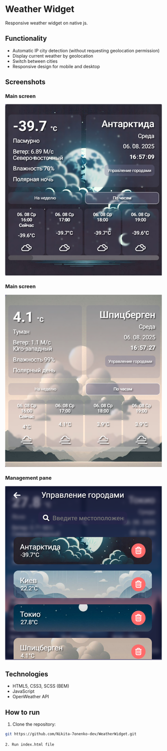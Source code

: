 # Weather Widget

Responsive weather widget on native js.

## Functionality
- Automatic IP city detection (without requesting geolocation permission)
- Display current weather by geolocation
- Switch between cities
- Responsive design for mobile and desktop

## Screenshots

### Main screen
![Screenshot 1](./screenshots/main-screen.png)

### Main screen
![Screenshot 2](./screenshots/main-screen2.png)

### Management pane
![Screenshot 2](./screenshots/management-pane.png)

## Technologies
- HTML5, CSS3, SCSS (BEM)
- JavaScript
- OpenWeather API

## How to run
1. Clone the repository:
```bash
git https://github.com/Nikita-7onenko-dev/WeatherWidget.git

2. Run index.html file
